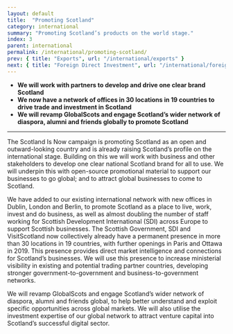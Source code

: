 ```yaml
---
layout: default
title:  "Promoting Scotland"
category: international
summary: "Promoting Scotland’s products on the world stage."
index: 3
parent: international
permalink: /international/promoting-scotland/
prev: { title: "Exports", url: "/international/exports" }
next: { title: "Foreign Direct Investment", url: "/international/foreign-direct-investment/" }
---
```


* **We will work with partners to develop and drive one clear brand Scotland**
* **We now have a network of offices in 30 locations in 19 countries to drive trade and investment in Scotland**
* **We will revamp GlobalScots and engage Scotland’s wider network of diaspora, alumni and friends globally to promote Scotland**

<hr>

The Scotland Is Now campaign is promoting Scotland as an open and outward-looking country and is already raising Scotland’s profile on the international stage. Building on this we will work with business and other stakeholders to develop one clear national Scotland brand for all to use. We will underpin this with open-source promotional material to support our businesses to go global; and to attract global businesses to come to Scotland. 

We have added to our existing international network with new offices in Dublin, London and Berlin, to promote Scotland as a place to live, work, invest and do business, as well as almost doubling the number of staff working for Scottish Development International (SDI) across Europe to support Scottish businesses. The Scottish Government, SDI and VisitScotland now collectively already have a permanent presence in more than 30 locations in 19 countries, with further openings in Paris and Ottawa in 2019. This presence provides direct market intelligence and connections for Scotland’s businesses. We will use this presence to increase ministerial visibility in existing and potential trading partner countries, developing stronger government-to-government and business-to-government networks.

We will revamp GlobalScots and engage Scotland’s wider network of diaspora, alumni and friends global, to help better understand and exploit specific opportunities across global markets. We will also utilise the investment expertise of our global network to attract venture capital into Scotland’s successful digital sector.

